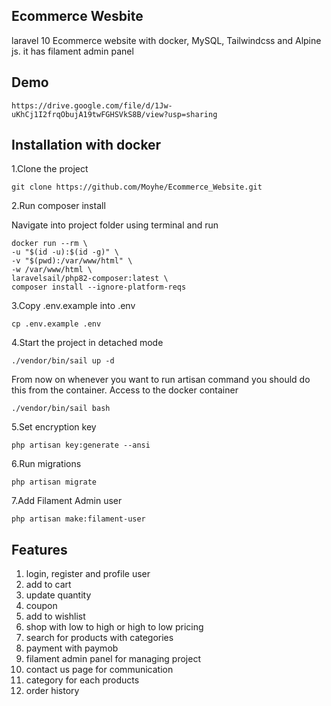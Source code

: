 ## Ecommerce Wesbite 

laravel 10 Ecommerce website  with docker,  MySQL, Tailwindcss and Alpine js. it has filament admin panel 

## Demo

    https://drive.google.com/file/d/1Jw-uKhCj1I2frqObujA19twFGHSVkS8B/view?usp=sharing

## Installation with docker

1.Clone the project

    git clone https://github.com/Moyhe/Ecommerce_Website.git

2.Run composer install

Navigate into project folder using terminal and run

    docker run --rm \
    -u "$(id -u):$(id -g)" \
    -v "$(pwd):/var/www/html" \
    -w /var/www/html \
    laravelsail/php82-composer:latest \
    composer install --ignore-platform-reqs

3.Copy .env.example into .env

    cp .env.example .env

4.Start the project in detached mode

    ./vendor/bin/sail up -d

From now on whenever you want to run artisan command you should do this from the container.
Access to the docker container

    ./vendor/bin/sail bash

5.Set encryption key

    php artisan key:generate --ansi

6.Run migrations

    php artisan migrate

7.Add Filament Admin user

    php artisan make:filament-user

## Features

1. login, register and profile user
2. add to cart
3. update quantity
4. coupon
5. add to wishlist
6. shop with low to high or high to low pricing
7. search for products with categories
7. payment with paymob
8. filament admin panel for managing project
9. contact us page for communication
10. category for each products
11. order history
